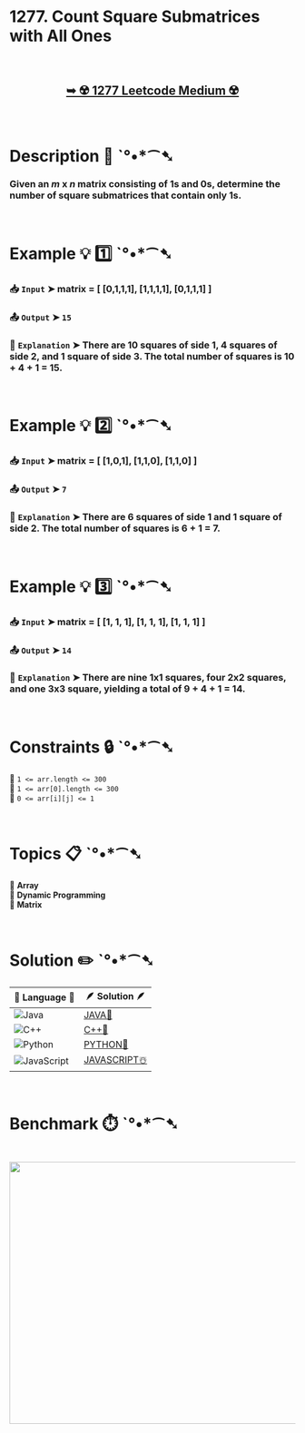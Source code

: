 # 1277. Count Square Submatrices with All Ones

</br>

<h2 align="center"> 

<a href="https://leetcode.com/problems/count-square-submatrices-with-all-ones/description/?envType=daily-question&envId=2025-08-20"><strong>➥ ☢️ 1277 Leetcode Medium ☢️ </strong></a>
</h2>

</br>

# Description 📜 ˋ°•*⁀➷

### Given an *m* x *n* matrix consisting of 1s and 0s, determine the number of square submatrices that contain only 1s.

</br>

# Example 💡 1️⃣ ˋ°•*⁀➷

  ### 📥 `Input`  ➤ matrix = [ [0,1,1,1], [1,1,1,1], [0,1,1,1] ]

### 📤 `Output`  ➤ `15`

### 🔦 `Explanation`  ➤ There are 10 squares of side 1, 4 squares of side 2, and 1 square of side 3. The total number of squares is 10 + 4 + 1 = 15.

</br>

# Example 💡 2️⃣ ˋ°•*⁀➷

### 📥 `Input` ➤ matrix = [ [1,0,1], [1,1,0], [1,1,0] ]

### 📤 `Output`  ➤ `7`

### 🔦 `Explanation` ➤ There are 6 squares of side 1 and 1 square of side 2. The total number of squares is 6 + 1 = 7.

</br>

# Example 💡 3️⃣ ˋ°•*⁀➷

### 📥 `Input` ➤ matrix = [ [1, 1, 1], [1, 1, 1], [1, 1, 1] ]

### 📤 `Output`  ➤ `14`

### 🔦 `Explanation` ➤ There are nine 1x1 squares, four 2x2 squares, and one 3x3 square, yielding a total of 9 + 4 + 1 = 14.

</br>

# Constraints 🔒 ˋ°•*⁀➷

🔹 `1 <= arr.length <= 300` </br>
🔹 `1 <= arr[0].length <= 300` </br>
🔹 `0 <= arr[i][j] <= 1` </br>

</br>

# Topics 📋 ˋ°•*⁀➷

🔸 **Array** </br>
🔸 **Dynamic Programming** </br>
🔸 **Matrix** </br>

</br>

# Solution ✏️ ˋ°•*⁀➷

| 📒 Language 📒  | 🪶 Solution 🪶 |
| ------------- | ------------- |
|  ![Java](https://img.shields.io/badge/java-%23ED8B00.svg?style=for-the-badge&logo=openjdk&logoColor=white)  | [JAVA🍁](https://github.com/Prakhar-002/LEETCODE/blob/main/%F0%9F%8D%84%20Daily%20Challenge%202025%20%F0%9F%8D%B3/%F0%9F%94%AC%20Examine%20Thoroughly%20%F0%9F%A7%AC/08%20Aug%20%F0%9F%8C%B8/20%20-%2008%20-%202025%20---%20%201277.%20Count%20Square%20Submatrices%20with%20All%20Ones%20%E2%98%83%EF%B8%8F%20%F0%9F%8D%81%20%F0%9F%8D%B0%20%F0%9F%8E%B2/%F0%9F%8D%81JAVA%20-%201277.%20Count%20Square%20Submatrices%20with%20All%20Ones.java) |
|  ![C++](https://img.shields.io/badge/c++-%2300599C.svg?style=for-the-badge&logo=c%2B%2B&logoColor=white)  | [C++🎲](https://github.com/Prakhar-002/LEETCODE/blob/main/%F0%9F%8D%84%20Daily%20Challenge%202025%20%F0%9F%8D%B3/%F0%9F%94%AC%20Examine%20Thoroughly%20%F0%9F%A7%AC/08%20Aug%20%F0%9F%8C%B8/20%20-%2008%20-%202025%20---%20%201277.%20Count%20Square%20Submatrices%20with%20All%20Ones%20%E2%98%83%EF%B8%8F%20%F0%9F%8D%81%20%F0%9F%8D%B0%20%F0%9F%8E%B2/%F0%9F%8E%B2CPP%20-%201277.%20Count%20Square%20Submatrices%20with%20All%20Ones.cpp)  |
|  ![Python](https://img.shields.io/badge/python-3670A0?style=for-the-badge&logo=python&logoColor=ffdd54)    | [PYTHON🍰](https://github.com/Prakhar-002/LEETCODE/blob/main/%F0%9F%8D%84%20Daily%20Challenge%202025%20%F0%9F%8D%B3/%F0%9F%94%AC%20Examine%20Thoroughly%20%F0%9F%A7%AC/08%20Aug%20%F0%9F%8C%B8/20%20-%2008%20-%202025%20---%20%201277.%20Count%20Square%20Submatrices%20with%20All%20Ones%20%E2%98%83%EF%B8%8F%20%F0%9F%8D%81%20%F0%9F%8D%B0%20%F0%9F%8E%B2/%F0%9F%8D%B0PYTHON%20-%201277.%20Count%20Square%20Submatrices%20with%20All%20Ones.py) |
| ![JavaScript](https://img.shields.io/badge/javascript-%23323330.svg?style=for-the-badge&logo=javascript&logoColor=%23F7DF1E)   | [JAVASCRIPT☃️](https://github.com/Prakhar-002/LEETCODE/blob/main/%F0%9F%8D%84%20Daily%20Challenge%202025%20%F0%9F%8D%B3/%F0%9F%94%AC%20Examine%20Thoroughly%20%F0%9F%A7%AC/08%20Aug%20%F0%9F%8C%B8/20%20-%2008%20-%202025%20---%20%201277.%20Count%20Square%20Submatrices%20with%20All%20Ones%20%E2%98%83%EF%B8%8F%20%F0%9F%8D%81%20%F0%9F%8D%B0%20%F0%9F%8E%B2/%E2%98%83%EF%B8%8FJAVASCRIPT%20-%201277.%20Count%20Square%20Submatrices%20with%20All%20Ones.js) |

</br>

# Benchmark ⏱️ ˋ°•*⁀➷

<h1  align="center" >

<img src ="https://github.com/user-attachments/assets/7503b59e-8ca1-4b07-a8d7-9bf257aba59f" width = "700px" height="462px" />

</h1>
